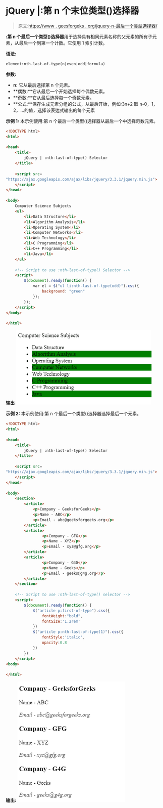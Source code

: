 # jQuery |:第 n 个末位类型()选择器

> 原文:[https://www . geesforgeks . org/jquery-n-最后一个类型选择器/](https://www.geeksforgeeks.org/jquery-nth-last-of-type-selector/)

**:第 n 个最后一个类型()选择器**用于选择具有相同元素名称的父元素的所有子元素，从最后一个到第一个计数。它使用 1 索引计数。

**语法:**

```html
element:nth-last-of-type(n|even|odd|formula)
```

**参数:**

*   **n:** 它从最后选择第 n 个元素。
*   **偶数:**它从最后一个开始选择每个偶数元素。
*   **奇数:**它从最后选择每一个奇数元素。
*   **公式:**保存生成元素分组的公式，从最后开始，例如:3n+2 取 n-0，1，2，…的值，选择该表达式输出的每个元素

**示例 1:** 本示例使用:第 n 个最后一个类型()选择器从最后一个中选择奇数元素。

```html
<!DOCTYPE html>
<html>

<head>
    <title>
        jQuery | :nth-last-of-type() Selector
    </title>

    <script src=
"https://ajax.googleapis.com/ajax/libs/jquery/3.3.1/jquery.min.js">
    </script>
</head>

<body>
    Computer Science Subjects
    <ul>
        <li>Data Structure</li>
        <li>Algorithm Analysis</li>
        <li>Operating System</li>
        <li>Computer Networks</li>
        <li>Web Technology</li>
        <li>C Programming</li>
        <li>C++ Programming</li>
        <li>Java</li>
    </ul>

    <!-- Script to use :nth-last-of-type() Selector -->
    <script>
        $(document).ready(function() {
            var el = $("ul li:nth-last-of-type(odd)").css({
                background: "green"
            });
        });
    </script>
</body>

</html>                    
```

**输出**
![](img/6e4aac57ff02decb2a3021e94a150393.png)

**示例 2:** 本示例使用:第 n 个最后一个类型()选择器选择最后一个元素。

```html
<!DOCTYPE html>
<html>

<head>
    <title>
        jQuery | :nth-last-of-type() Selector
    </title>

    <script src=
"https://ajax.googleapis.com/ajax/libs/jquery/3.3.1/jquery.min.js">
    </script>
</head>

<body>
    <section>
        <article>
            <p>Company - GeeksforGeeks</p>
            <p>Name - ABC</p>
            <p>Email - abc@geeksforgeeks.org</p>
        </article>
        <article>
                <p>Company - GFG</p>
                <p>Name - XYZ</p>
                <p>Email - xyz@gfg.org</p>
        </article>
        <article>
                <p>Company - G4G</p>
                <p>Name - Geeks</p>
                <p>Email - geeks@g4g.org</p>
        </article>
    </section>

    <!-- Script to use :nth-last-of-type() selector -->
    <script>
        $(document).ready(function() {
            $("article p:first-of-type").css({
                fontWeight:"bold",
                fontSize:'1.2rem'
            })
            $("article p:nth-last-of-type(1)").css({
                fontStyle:'italic',
                opacity:0.8
            })
        })
    </script>
<body>

</html>                    
```

**输出:**
![](img/83fd73d329753fd4fb278465e437c006.png)